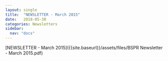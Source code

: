 ```yaml
---
layout: single
title:  "NEWSLETTER - March 2015"
date:   2018-05-30
categories: Newsletters
sidebar:
  nav: "docs"
---
```


[NEWSLETTER - March 2015]({{site.baseurl}}/assets/files/BSPR Newsletter - March 2015.pdf)
